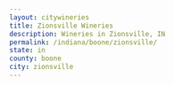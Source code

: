 ```yaml
---
layout: citywineries
title: Zionsville Wineries
description: Wineries in Zionsville, IN
permalink: /indiana/boone/zionsville/
state: in
county: boone
city: zionsville
---
```

